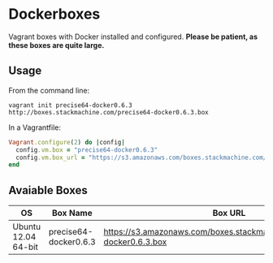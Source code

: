# Dockerboxes

Vagrant boxes with Docker installed and configured. **Please be patient, as these boxes are quite large.**

## Usage

From the command line:

    vagrant init precise64-docker0.6.3 http://boxes.stackmachine.com/precise64-docker0.6.3.box

In a Vagrantfile:

```ruby
Vagrant.configure(2) do |config|
  config.vm.box = "precise64-docker0.6.3"
  config.vm.box_url = "https://s3.amazonaws.com/boxes.stackmachine.com/precise64-docker0.6.3.box"
end
```

## Avaiable Boxes

| OS                  | Box Name              | Box URL  |
| ---------           | --------------------- | ----------------------- |
| Ubuntu 12.04 64-bit | precise64-docker0.6.3 | https://s3.amazonaws.com/boxes.stackmachine.com/precise64-docker0.6.3.box |
